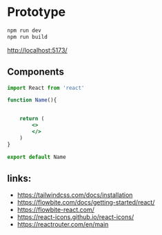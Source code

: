 # Prototype

```bash
npm run dev
npm run build
```

<http://localhost:5173/>


## Components
```jsx
import React from 'react'

function Name(){


    return (
        <>
        </>
    )
}

export default Name
```

## links:
- https://tailwindcss.com/docs/installation
- https://flowbite.com/docs/getting-started/react/
- https://flowbite-react.com/
- https://react-icons.github.io/react-icons/
- https://reactrouter.com/en/main
